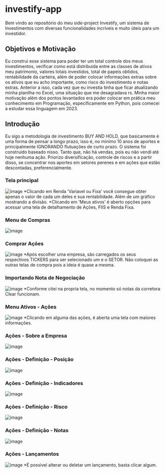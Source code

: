 # investify-app
Bem vindo ao repositório do meu side-project Investify, um sistema de Investimentos com diversas funcionalidades incríveis e muito úteis para um investidor.

## Objetivos e Motivação
Eu construi esse sistema para poder ter um total controle dos meus investimentos, verificar como está distribuida entre as classes de ativos meu patrimonio, valores totais investidos, total de papeis obtidos, rentabilidade da carteira, além de poder colocar informações extras sobre os ativos que eu acho importante, como risco do investimento e notas extras. Anterior a isso, cada vez que eu investia tinha que ficar atualizando minha planilha no Excel, uma situação que me desagradava rs. Minha maior motivação além dos pontos levantados era poder colocar em prática meu conhecimento em Programação, especificamente em Python, pois comecei a estudar essa linguagem em 2023.

## Introdução
Eu sigo a metodologia de investimento BUY AND HOLD, que basicamente é uma forma de pensar a longo prazo, isso é, no minimo 10 anos de aportes e principalmente IGNORANDO flutuações de curto prazo. O sistema foi construido baseado nisso. Tanto que, não há vendas, pois eu não vendi até hoje nenhuma ação. Priorizo diversificação, controle de riscos e a partir disso, se concentrar nos aportes em setores perenes e em ações que estão descontadas, preferencialmente.

### Tela principal
![image](https://github.com/mrodriguesweb/investify-app/assets/80855310/75634930-0461-488c-8236-5d5febb8fadc)
*Clicando em Renda 'Variavel ou Fixa' você consegue obter apenas o valor de cada um deles e sua rentabilidade. Além de um gráfico mostrando a divisão.
*Clicando em 'Meus ativos' é aberto opções para acessar uma tela de detalhamento de Ações, FIIS e Renda Fixa.

### Menu de Compras
![image](https://github.com/mrodriguesweb/investify-app/assets/80855310/b945e0c5-53b4-4c52-996a-655770aa1aac)

### Comprar Ações
![image](https://github.com/mrodriguesweb/investify-app/assets/80855310/f5ec1f9a-b73a-4182-9302-56aabd200762)
*Após escolher uma empresa, são carregados os seus respectivos TICKERS para ser selecionado um e o SETOR. Não coloquei as outras telas de compra pois a ideia é quase a mesma.

### Importando Nota de Negociação
![image](https://github.com/mrodriguesweb/investify-app/assets/80855310/db905a5f-46da-4081-ad87-4b91b44fd9f6)
*Conforme citei na propria tela, no momento só notas da corretora Clear funcionam.

### Menu Ativos - Ações
![image](https://github.com/mrodriguesweb/investify-app/assets/80855310/5cf7381c-d18a-413b-bc90-f414f2513dba)
*Clicando em alguma das ações, é aberta uma tela com maiores informações.

### Ações - Sobre a Empresa
![image](https://github.com/mrodriguesweb/investify-app/assets/80855310/a0156d31-4bf9-4b50-aba5-8ae2b0d6041e)

### Ações - Definição - Posição
![image](https://github.com/mrodriguesweb/investify-app/assets/80855310/4a807da8-1f28-43db-b3a1-f714ca9ad7d5)

### Ações - Definição - Indicadores
![image](https://github.com/mrodriguesweb/investify-app/assets/80855310/810fb686-cbd1-41da-a71e-0cf1d8284f13)

### Ações - Definição - Risco
![image](https://github.com/mrodriguesweb/investify-app/assets/80855310/6c795547-ed6e-4742-8ceb-af03a0a60e5b)

### Ações - Definição - Notas
![image](https://github.com/mrodriguesweb/investify-app/assets/80855310/66f7b09f-ac5d-4f0d-a11f-f983924e3ac1)

### Ações - Lançamentos
![image](https://github.com/mrodriguesweb/investify-app/assets/80855310/0e78b226-f601-4b5f-affa-0032d6bcafaa)
*É possivel alterar ou deletar um lançamento, basta clicar algum.
